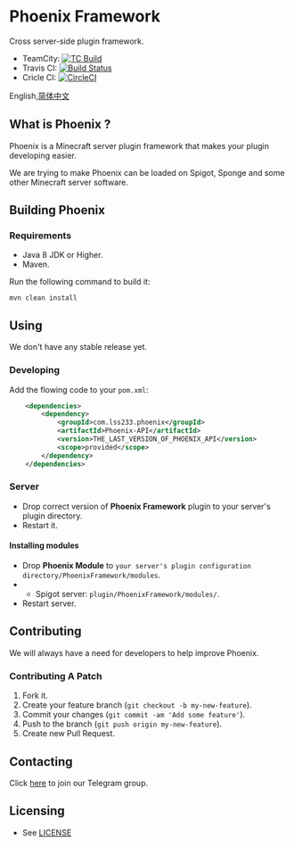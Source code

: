 # Phoenix Framework

Cross server-side plugin framework.

* TeamCity: <a href="https://ci.lss233.com/viewType.html?buildTypeId=PhoenixFramework_API&guest=1"><img src="https://ci.lss233.com/app/rest/builds/buildType:(id:PhoenixFramework_API)/statusIcon" alt="TC Build"/></a> 
* Travis CI: [![Build Status](https://travis-ci.org/ThePhoenixMC/PhoenixAPI.svg?branch=master)](https://travis-ci.org/ThePhoenixMC/PhoenixAPI)
* Cricle CI: [![CircleCI](https://circleci.com/gh/ThePhoenixMC/PhoenixAPI.svg?style=svg)](https://circleci.com/gh/ThePhoenixMC/PhoenixAPI)


English,[简体中文](README.zhcn.md)

## What is Phoenix ?

Phoenix is a Minecraft server plugin framework that makes your plugin developing easier.

We are trying to make Phoenix can be loaded on Spigot, Sponge and some other Minecraft server software.
## Building Phoenix

### Requirements

- Java 8 JDK or Higher.
- Maven.

Run the following command to build it:

`mvn clean install`

## Using

We don't have any stable release yet.

### Developing

Add the flowing code to your `pom.xml`:

```xml
    <dependencies>
        <dependency>
            <groupId>com.lss233.phoenix</groupId>
            <artifactId>Phoenix-API</artifactId>
            <version>THE_LAST_VERSION_OF_PHOENIX_API</version>
            <scope>provided</scope>
        </dependency>
    </dependencies>
```

### Server

* Drop correct version of **Phoenix Framework** plugin to your server's plugin directory.
* Restart it.

#### Installing modules

* Drop **Phoenix Module** to `your server's plugin configuration directory/PhoenixFramework/modules`.
* * Spigot server: `plugin/PhoenixFramework/modules/`.
* Restart server.

## Contributing

We will always have a need for developers to help improve Phoenix.

### Contributing A Patch

1. Fork it.
2. Create your feature branch (`git checkout -b my-new-feature`).
3. Commit your changes (`git commit -am 'Add some feature'`).
4. Push to the branch (`git push origin my-new-feature`).
5. Create new Pull Request.

## Contacting

Click [here](https://t.me/PhoenixMCDev) to join our Telegram group.

## Licensing

* See [LICENSE](LICENSE)

